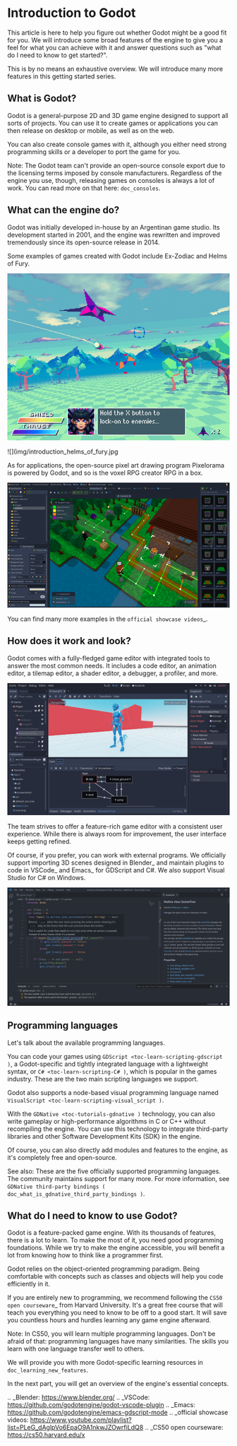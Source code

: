 

Introduction to Godot
=====================

This article is here to help you figure out whether Godot might be a good fit
for you. We will introduce some broad features of the engine to give you a feel
for what you can achieve with it and answer questions such as "what do I need to
know to get started?".

This is by no means an exhaustive overview. We will introduce many more features
in this getting started series.

What is Godot?
--------------

Godot is a general-purpose 2D and 3D game engine designed to support all sorts
of projects. You can use it to create games or applications you can then release
on desktop or mobile, as well as on the web.

You can also create console games with it, although you either need strong
programming skills or a developer to port the game for you.

Note:
 The Godot team can't provide an open-source console export due to the
          licensing terms imposed by console manufacturers. Regardless of the
          engine you use, though, releasing games on consoles is always a lot of
          work. You can read more on that here: `doc_consoles`.

What can the engine do?
-----------------------

Godot was initially developed in-house by an Argentinan game studio. Its
development started in 2001, and the engine was rewritten and improved
tremendously since its open-source release in 2014.

Some examples of games created with Godot include Ex-Zodiac and Helms of Fury.

![](img/introduction_ex_zodiac.png)

![](img/introduction_helms_of_fury.jpg

As for applications, the open-source pixel art drawing program Pixelorama is
powered by Godot, and so is the voxel RPG creator RPG in a box.

![](img/introduction_rpg_in_a_box.png)

You can find many more examples in the `official showcase videos`_.

How does it work and look?
--------------------------

Godot comes with a fully-fledged game editor with integrated tools to answer the
most common needs. It includes a code editor, an animation editor, a tilemap
editor, a shader editor, a debugger, a profiler, and more.

![](img/introduction_editor.png)

The team strives to offer a feature-rich game editor with a consistent user
experience. While there is always room for improvement, the user interface keeps
getting refined.

Of course, if you prefer, you can work with external programs. We officially
support importing 3D scenes designed in Blender_ and maintain plugins to code in
VSCode_ and Emacs_ for GDScript and C#. We also support Visual Studio for C# on
Windows.

![](img/introduction_vscode.png)

Programming languages
---------------------

Let's talk about the available programming languages.

You can code your games using `GDScript <toc-learn-scripting-gdscript )`, a
Godot-specific and tightly integrated language with a lightweight syntax, or
`C# <toc-learn-scripting-C# )`, which is popular in the games industry.
These are the two main scripting languages we support.

Godot also supports a node-based visual programming language named
`VisualScript <toc-learn-scripting-visual_script )`.

With the `GDNative <toc-tutorials-gdnative )` technology, you can also write
gameplay or high-performance algorithms in C or C++ without recompiling the
engine. You can use this technology to integrate third-party libraries and other
Software Development Kits (SDK) in the engine.

Of course, you can also directly add modules and features to the engine, as it's
completely free and open-source.

See also:
 These are the five officially supported programming languages. The
             community maintains support for many more. For more information,
             see `GDNative third-party bindings
             ( doc_what_is_gdnative_third_party_bindings )`.

What do I need to know to use Godot?
------------------------------------

Godot is a feature-packed game engine. With its thousands of features, there is
a lot to learn. To make the most of it, you need good programming foundations.
While we try to make the engine accessible, you will benefit a lot from knowing
how to think like a programmer first.

Godot relies on the object-oriented programming paradigm. Being comfortable with
concepts such as classes and objects will help you code efficiently in it.

If you are entirely new to programming, we recommend following the `CS50 open
courseware`_ from Harvard University. It's a great free course that will teach
you everything you need to know to be off to a good start. It will save you
countless hours and hurdles learning any game engine afterward.

Note:
 In CS50, you will learn multiple programming languages. Don't be
          afraid of that: programming languages have many similarities. The
          skills you learn with one language transfer well to others.

We will provide you with more Godot-specific learning resources in
`doc_learning_new_features`.

In the next part, you will get an overview of the engine's essential concepts.

.. _Blender: https://www.blender.org/
.. _VSCode: https://github.com/godotengine/godot-vscode-plugin
.. _Emacs: https://github.com/godotengine/emacs-gdscript-mode
.. _official showcase videos: https://www.youtube.com/playlist?list=PLeG_dAglpVo6EpaO9A1nkwJZOwrfiLdQ8
.. _CS50 open courseware: https://cs50.harvard.edu/x
